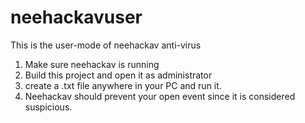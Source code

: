 # neehackavuser
This is the user-mode of neehackav anti-virus

1. Make sure neehackav is running
2. Build this project and open it as administrator
3. create a .txt file anywhere in your PC and run it.
4. Neehackav should prevent your open event since it is considered suspicious. 
